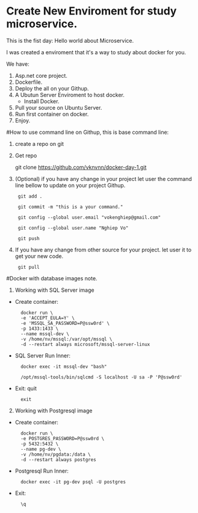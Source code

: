 # Create New Enviroment for study microservice.

This is the fist day: Hello world about Microservice.

I was created a enviroment that it's a way to study about docker for you.

We have:
1. Asp.net core project.
2. Dockerfile.
3. Deploy the all on your Githup.
4. A Ubutun Server Enviroment to host docker.
    - Install Docker.
5. Pull your source on Ubuntu Server.
6. Run first container on docker.
7. Enjoy.

#How to use command line on Githup, this is base command line:

1. create a repo on git

2. Get repo

    git clone https://github.com/vknvnn/docker-day-1.git

3. (Optional) if you have any change in your project let user the command line bellow to update on your project Githup.

        git add .

		git commit -m "this is a your command."
		
		git config --global user.email "vokenghiep@gmail.com"
	
		git config --global user.name "Nghiep Vo"
	
		git push

4. If you have any change from other source for your project. let user it to get your new code.

		git pull


#Docker with database images note.

1. Working with SQL Server image

- Create container:

		docker run \
		-e 'ACCEPT_EULA=Y' \
		-e 'MSSQL_SA_PASSWORD=P@ssw0rd' \
		-p 1433:1433 \
		--name mssql-dev \
		-v /home/nv/mssql:/var/opt/mssql \
		-d --restart always microsoft/mssql-server-linux

- SQL Server Run Inner:

		docker exec -it mssql-dev "bash"
	
		/opt/mssql-tools/bin/sqlcmd -S localhost -U sa -P 'P@ssw0rd'

- Exit:
		quit
	
		exit

2. Working with Postgresql image

- Create container:

		docker run \
		-e POSTGRES_PASSWORD=P@ssw0rd \
		-p 5432:5432 \
		--name pg-dev \
		-v /home/nv/pgdata:/data \   
		-d --restart always postgres

- Postgresql Run Inner:

		docker exec -it pg-dev psql -U postgres

- Exit:

		\q






